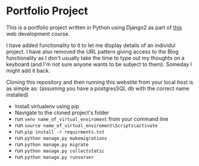 # Portfolio Project

This is a portfolio project written in Python using Django2 as part of [this](https://www.udemy.com/the-ultimate-beginners-guide-to-django-django-2-python-web-dev-website/learn/v4/overview) web development course. 

I have added functionality to it to let me display details of an individul project. I have also removed the URL pattern giving access to the Blog functionality as I don't usually take the time to type out my thoughts on a keyboard (and I'm not sure anyone wants to be subject to them). Someday I might add it back.

Cloning this repository and then running this webstite from your local host is as simple as:
(assuming you have a postgresSQL db with the correct name installed)
* Install virtualenv using pip
* Navigate to the cloned project's folder
* run `venv name_of_virtual_enviroment` from your command line
* run `source name_of_virtual_enviroment\Scripts\activate`
* run `pip install -r requirments.txt`
* run `python manage.py makemigrations`
* run `python manage.py migrate`
* run `python manage.py collectstatic`
* run `python manage.py runserver`

